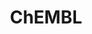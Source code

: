 ---
bigquery: https://console.cloud.google.com/bigquery?p=patents-public-data&d=ebi_chembl&page=dataset
citation: '"The ChEMBL database in 2017." Anna Gaulton, Anne Hersey, Michał Nowotka,
  A Patrícia Bento, Jon Chambers, David Mendez, Prudence Mutowo, Francis Atkinson,
  Louisa J Bellis, Elena Cibrián-Uhalte, Mark Davies, Nathan Dedman, Anneli Karlsson,
  María Paula Magariños, John P Overington, George Papadatos, Ines Smit, Andrew R
  Leach Nucleic acids Research (2017) 45 (Database Issue), D945-D954'
contributors: European Bioinformatics Institute
cost: None
description: ChEMBL Data is a manually curated database of small molecules used in
  drug discovery, including information about existing patented drugs.
documentation: 'schema: https://www.ebi.ac.uk/chembl/db_schema


  '
last_edit: Mon, 04 Apr 2022 19:07:30 GMT
location: https://console.cloud.google.com/marketplace/product/google_patents_public_datasets/chembl
maintained_by: EMBL-EBI, an outstation of European Molecular Biology Laboratory
related_publications: '

  ChEMBL: towards direct deposition of bioassay data.


  Mendez D, Gaulton A, Bento AP, Chambers J, De Veij M, Félix E, Magariños MP, Mosquera
  JF, Mutowo P, Nowotka M, Gordillo-Marañón M, Hunter F, Junco L, Mugumbate G, Rodriguez-Lopez
  M, Atkinson F, Bosc N, Radoux CJ, Segura-Cabrera A, Hersey A, Leach AR.


  — Nucleic Acids Res. 2019; 47(D1):D930-D940. doi: 10.1093/nar/gky1075

  '
schema_fields: '[''trade_name'', ''value'', ''pathway_id'', ''cpd_str_alert_id'',
  ''l7'', ''cell_source_tax_id'', ''target_desc'', ''bto_id'', ''compd_id'', ''who_extra'',
  ''hrac_class_id'', ''cidx'', ''site_name'', ''set_name'', ''hba_lipinski'', ''protein_class_synonym'',
  ''tbl'', ''drugind_id'', ''publication_number'', ''usan_stem'', ''ddd_id'', ''action_type'',
  ''ddd_units'', ''warning_description'', ''cell_source_tissue'', ''ap_id'', ''drug_product_flag'',
  ''usan_substem'', ''atc_code'', ''entity_type'', ''cx_logp'', ''parenteral'', ''level5'',
  ''targcomp_id'', ''patent_expire_date'', ''bao_format'', ''assay_subcellular_fraction'',
  ''species_group_flag'', ''irac_class_id'', ''standard_upper_value'', ''ref_id'',
  ''warning_id'', ''alogp'', ''cx_most_bpka'', ''disease_efficacy'', ''product_id'',
  ''molsyn_id'', ''molregno'', ''therapeutic_flag'', ''helm_notation'', ''uo_units'',
  ''rtb'', ''ad_type'', ''acd_most_bpka'', ''major_class'', ''standard_inchi'', ''parent_type'',
  ''description'', ''country'', ''aromatic_rings'', ''published_relation'', ''orig_description'',
  ''parameter_type'', ''active_molregno'', ''frac_code'', ''mc_target_name'', ''warning_type'',
  ''relation'', ''db_source'', ''cx_most_apka'', ''smarts'', ''level2'', ''compound_name'',
  ''level1'', ''year'', ''src_description'', ''mc_tax_id'', ''active_ingredient'',
  ''withdrawn_reason'', ''activity_comment'', ''warning_class'', ''withdrawn_flag'',
  ''acd_logp'', ''mc_organism'', ''target_type'', ''accession'', ''molecular_mechanism'',
  ''availability_type'', ''efo_id'', ''patent_use_code'', ''compound_key'', ''ref_type'',
  ''src_assay_id'', ''prediction_method'', ''priority'', ''as_id'', ''first_in_class'',
  ''toid'', ''published_value'', ''aspect'', ''warnref_id'', ''standard_units'', ''pubmed_id'',
  ''res_stem_id'', ''warning_year'', ''hba'', ''l8'', ''oral'', ''company'', ''source'',
  ''src_id'', ''doi'', ''aidx'', ''smid'', ''previous_company'', ''mec_id'', ''pathway_key'',
  ''title'', ''drug_substance_flag'', ''issue'', ''related_tid'', ''bei'', ''pref_name'',
  ''molecular_species'', ''formulation_id'', ''strength'', ''cell_ontology_id'', ''assay_param_id'',
  ''efo_term'', ''level4_description'', ''acd_most_apka'', ''protein_class_desc'',
  ''dosed_ingredient'', ''polymer_flag'', ''enzyme_tid'', ''alert_id'', ''sei'', ''binding_site_comment'',
  ''mol_irac_id'', ''bao_id'', ''drug_record_id'', ''component_synonym'', ''patent_no'',
  ''text_value'', ''assay_strain'', ''go_id'', ''subgroup'', ''dosage_form'', ''withdrawn_country'',
  ''parent_molregno'', ''inorganic_flag'', ''met_conversion'', ''acd_logd'', ''isoform'',
  ''innovator_company'', ''assay_desc'', ''component_id'', ''caloha_id'', ''tid'',
  ''relationship_type'', ''normal_range_min'', ''protein_class_id'', ''level3'', ''metref_id'',
  ''ridx'', ''chebi_par_id'', ''class_level'', ''usan_stem_definition'', ''chembl_id'',
  ''units'', ''sitecomp_id'', ''applicant_full_name'', ''mc_target_accession'', ''mol_hrac_id'',
  ''co_stem_id'', ''mol_frac_id'', ''uberon_id'', ''assay_id'', ''comments'', ''confidence_score'',
  ''level2_description'', ''assay_cell_type'', ''submission_date'', ''l2'', ''activity_id'',
  ''enzyme_name'', ''confidence'', ''first_approval'', ''ddd_admr'', ''level3_description'',
  ''warning_country'', ''volume'', ''metabolite_record_id'', ''relationship_desc'',
  ''first_page'', ''activity_count'', ''src_short_name'', ''ref_url'', ''hbd_lipinski'',
  ''standard_text_value'', ''result_flag'', ''nda_type'', ''compsyn_id'', ''met_comment'',
  ''status'', ''parent_id'', ''name'', ''updated_by'', ''standard_flag'', ''cell_name'',
  ''assay_test_type'', ''component_type'', ''usan_stem_id'', ''variant_id'', ''class_type'',
  ''hrac_code'', ''last_page'', ''cx_logd'', ''lle'', ''idx'', ''psa'', ''usan_year'',
  ''stat'', ''l3'', ''mw_monoisotopic'', ''organism'', ''mw_freebase'', ''creation_date'',
  ''alert_set_id'', ''cellosaurus_id'', ''withdrawn_class'', ''l4'', ''who_name'',
  ''mc_target_type'', ''standard_relation'', ''num_alerts'', ''site_residues'', ''doc_type'',
  ''mesh_id'', ''l5'', ''stem_class'', ''type'', ''hbd'', ''pchembl_value'', ''db_version'',
  ''alert_name'', ''ddd_comment'', ''heavy_atoms'', ''sequence'', ''black_box_warning'',
  ''published_units'', ''max_phase'', ''substrate_record_id'', ''biocomp_id'', ''homologue'',
  ''domain_name'', ''withdrawn_year'', ''cl_lincs_id'', ''target_mapping'', ''qed_weighted'',
  ''authors'', ''data_validity_comment'', ''natural_product'', ''indication_class'',
  ''comp_class_id'', ''irac_code'', ''canonical_smiles'', ''targrel_id'', ''curated_by'',
  ''prodrug'', ''updated_on'', ''tid_fixed'', ''parameter_value'', ''start_position'',
  ''actsm_id'', ''assay_organism'', ''ingredient'', ''ro3_pass'', ''assay_type'',
  ''cell_id'', ''assay_tax_id'', ''comp_go_id'', ''journal'', ''mecref_id'', ''indref_id'',
  ''clo_id'', ''domain_description'', ''version'', ''src_compound_id'', ''research_stem'',
  ''assay_tissue'', ''mechanism_of_action'', ''sequence_md5sum'', ''assay_class_id'',
  ''syn_type'', ''mechanism_comment'', ''curation_comment'', ''num_ro5_violations'',
  ''definition'', ''record_id'', ''stem'', ''bao_endpoint'', ''molfile'', ''site_id'',
  ''chirality'', ''qudt_units'', ''delist_flag'', ''std_act_id'', ''parent_go_id'',
  ''level1_description'', ''selectivity_comment'', ''oc_id'', ''relationship'', ''source_domain_id'',
  ''l1'', ''normal_range_max'', ''last_active'', ''ass_cls_map_id'', ''assay_category'',
  ''domain_type'', ''patent_id'', ''end_position'', ''entity_id'', ''label'', ''protclasssyn_id'',
  ''molecule_type'', ''annotation'', ''potential_duplicate'', ''prod_pat_id'', ''structure_type'',
  ''mesh_heading'', ''full_mwt'', ''mol_atc_id'', ''rgid'', ''upper_value'', ''mutation'',
  ''met_id'', ''standard_value'', ''abstract'', ''standard_type'', ''assay_source'',
  ''synonyms'', ''standard_inchi_key'', ''tax_id'', ''path'', ''ddd_value'', ''topical'',
  ''full_molformula'', ''cell_source_organism'', ''log_id'', ''l6'', ''cell_description'',
  ''max_phase_for_ind'', ''domain_id'', ''doc_id'', ''short_name'', ''published_type'',
  ''predbind_id'', ''le'', ''route'', ''direct_interaction'', ''job_id'', ''approval_date'',
  ''downgraded'', ''tissue_id'', ''num_lipinski_ro5_violations'', ''frac_class_id'',
  ''level4'']'
shortname: chembl
tags:
- biotechnology
- health
- chemical
- bioinformatics
- medical
terms_of_use: CC BY-SA 3.0
title: ChEMBL
uuid: e232a192-965c-4ec9-904c-155b6dfe56c5
---
